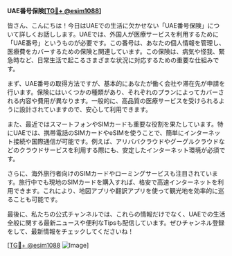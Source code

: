 **UAE番号保険[[TG💪+ @esim1088](https://t.me/s/esim1088)]**

皆さん、こんにちは！今日はUAEでの生活に欠かせない「UAE番号保険」について詳しくお話しします。UAEでは、外国人が医療サービスを利用するために「UAE番号」というものが必要です。この番号は、あなたの個人情報を管理し、医療費をカバーするための保険と関連しています。この保険は、病気や怪我、緊急時など、日常生活で起こるさまざまな状況に対応するための重要な仕組みです。

まず、UAE番号の取得方法ですが、基本的にあなたが働く会社や滞在先が申請を行います。保険にはいくつかの種類があり、それぞれのプランによってカバーされる内容や費用が異なります。一般的に、高品質の医療サービスを受けられるように設計されていますので、安心して利用できます。

また、最近ではスマートフォンやSIMカードも重要な役割を果たしています。特にUAEでは、携帯電話のSIMカードやeSIMを使うことで、簡単にインターネット接続や国際通信が可能です。例えば、アリババクラウドやグーグルクラウドなどのクラウドサービスを利用する際にも、安定したインターネット環境が必須です。

さらに、海外旅行者向けのSIMカードやローミングサービスも注目されています。旅行中でも現地のSIMカードを購入すれば、格安で高速インターネットを利用できます。これにより、地図アプリや翻訳アプリを使って観光地を効率的に巡ることも可能です。

最後に、私たちの公式チャンネルでは、これらの情報だけでなく、UAEでの生活全般に関する最新ニュースや便利なTipsも配信しています。ぜひチャンネル登録をして、最新情報をチェックしてくださいね！

[[TG💪+ @esim1088](https://t.me/s/esim1088) ![Image](https://i.postimg.cc/Y0z9fWf4/image.png)]